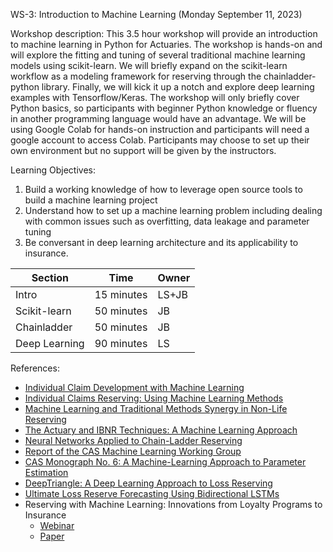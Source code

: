 WS-3: Introduction to Machine Learning (Monday September 11, 2023)

Workshop description:
This 3.5 hour workshop will provide an introduction to machine learning in Python for Actuaries. The workshop is hands-on and will explore the fitting and tuning of several traditional machine learning models using scikit-learn. We will briefly expand on the scikit-learn workflow as a modeling framework for reserving through the chainladder-python library. Finally, we will kick it up a notch and explore deep learning examples with Tensorflow/Keras.  The workshop will only briefly cover Python basics, so participants with beginner Python knowledge or fluency in another programming language would have an advantage. We will be using Google Colab for hands-on instruction and participants will need a google account to access Colab.  Participants may choose to set up their own environment but no support will be given by the instructors.
 
Learning Objectives: 
1.	Build a working knowledge of how to leverage open source tools to build a machine learning project
2.	Understand how to set up a machine learning problem including dealing with common issues such as overfitting, data leakage and parameter tuning
3.	Be conversant in deep learning architecture and its applicability to insurance.


|Section|Time|Owner|
|--------|----|----|
|Intro| 15 minutes|LS+JB|
|Scikit-learn| 50 minutes|JB|
|Chainladder| 50 minutes|JB|
|Deep Learning| 90 minutes|LS|


References:
* [Individual Claim Development with Machine Learning](http://www.actuaries.org/astin/documents/astin_icdml_wp_report_final.pdf)
* [Individual Claims Reserving: Using Machine Learning Methods](https://core.ac.uk/download/pdf/335015272.pdf)
* [Machine Learning and Traditional Methods Synergy in Non-Life Reserving](https://www.actuaries.org/IAA/Documents/ASTIN/ASTIN_MLTMS%20Report_SJAMAL.pdf)
* [The Actuary and IBNR Techniques: A Machine Learning Approach](https://papers.ssrn.com/sol3/papers.cfm?abstract_id=3697256)
* [Neural Networks Applied to Chain-Ladder Reserving](https://papers.ssrn.com/sol3/papers.cfm?abstract_id=2966126)
* [Report of the CAS Machine Learning Working Group](https://www.casact.org/sites/default/files/2022-03/01_Winter-Eforum-2022-ML_in_Insurance.pdf)
* [CAS Monograph No. 6: A Machine-Learning Approach to Parameter Estimation](https://www.casact.org/monograph/cas-monograph-no-6)
* [DeepTriangle: A Deep Learning Approach to Loss Reserving](https://www.mdpi.com/2227-9091/7/3/97)
* [Ultimate Loss Reserve Forecasting Using Bidirectional LSTMs](https://eforum.casact.org/article/37953-ultimate-loss-reserve-forecasting-using-bidirectional-lstms)
* Reserving with Machine Learning: Innovations from Loyalty Programs to Insurance
  - [Webinar](https://www.pathlms.com/cas/courses/50925)
  - [Paper](https://www.casact.org/sites/default/files/database/forum_17sforum_01-llaguno_bardis_chin_gwilliam_hagerstrand_petzoldt.pdf)

